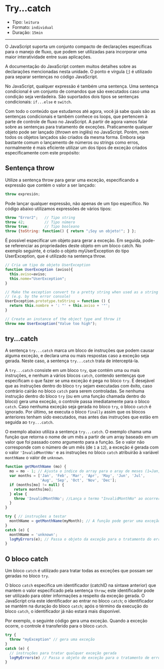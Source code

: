 # Try...catch

* Tipo: `leitura`
* Formato: `individual`
* Duração: `15min`

***

O JavaScript suporta um conjunto compacto de declarações específicas para o manejo de fluxo, que podem ser utilizadas para incorporar uma maior interatividade entre suas aplicações.

A documentação do JavaScript contem muitos detalhes sobre as declarações mencionadas nesta unidade. O ponto e vírgula (;) é utilizado para separar sentenças no código JavaScript.

No JavaScript, qualquer expressão é também uma sentença. Uma sentença condicional é um conjunto de comandos que são executados caso uma condição seja verdadeira. São suportados dois tipos se sentenças condicionais: `if...else` e `switch`.

Com todo o conteúdo que estudamos até agora, você já sabe quais são as sentenças condicionais e também conhece os loops, que pertencem à parte de controle de fluxo no JavaScript. A partir de agora vamos falar sobre as sentenças para tratamento de exceções. Praticamente qualquer objeto pode ser lançado (_thrown_ em inglês) no JavaScript. Porém, nem todos os objetos lançados são criados da mesma forma. Embora seja bastante comum o lançamento de números ou strings como erros, normalmente é mais eficiente utilizar um dos tipos de exceção criados especificamente com este propósito:


## Sentença throw

Utilize a sentença throw para gerar uma exceção, especificando a expressão que contém o valor a ser lançado:


```js
throw expresión;
```

Pode lançar qualquer expressão, não apenas de um tipo específico. No código abaixo utilizamos expressões de vários tipos:


```js
throw "Error2";   // Tipo string
throw 42;         // Tipo número
throw true;       // Tipo booleano
throw {toString: function() { return "¡Soy un objeto!"; } };
```

É possível especificar um objeto para gerar a exceção. Em seguida, pode-se referenciar as propriedades deste objeto em um bloco catch. No exemplo seguinte, é criado o objeto myUserException do tipo UserException, que é utilizado na sentença throw.


```js
// Cria um tipo de objeto UserException
function UserException (aviso){
  this.aviso=aviso;
  this.nome="UserException";
}

// Make the exception convert to a pretty string when used as a string
// (e.g. by the error console)
UserException.prototype.toString = function () {
  return this.nombre + ': "' + this.aviso + '"';
}

// Create an instance of the object type and throw it
throw new UserException("Value too high");
```

## try...catch

A sentença `try...catch` marca um bloco de instruções que podem causar alguma exceção, e declara uma ou mais respostas caso a exceção seja gerada. Neste caso, a sentença `try...catch` trata de interceptá-la.

A `try...catch` consiste em um bloco `try`, que contém uma ou mais instruções, e nenhum a vários blocos `catch`, contendo sentenças que especificam o que fazer se uma exceção é pega no bloco `try`. É desejável que as instruções dentro do bloco `try` sejam executadas com êxito, caso contrário cairão no bloco `catch` para serem controladas. Se nenhuma instrução dentro do bloco `try` (ou em uma função chamada dentro do bloco) gera uma exceção, o controle passa imediatamente para o bloco `catch`. Caso nenhuma exceção seja gerada no bloco `try`, o bloco `catch` é ignorado. Por último, se executa o bloco `finally` assim que os blocos anteriores tenham sido executados, mas antes das instruções que estão em seguida ao `try...catch`.

O exemplo abaixo utiliza a sentença `try...catch`. O exemplo chama uma função que retorna o nome de um mês a partir de um array baseado em um valor que foi passado como argumento para a função. Se o valor não corresponde com o número de um mês (de `1` a `12`), a exceção é gerada com o valor `'InvalidMonthNo'` e as instruções no bloco `catch` atribuirão à variável `monthName` o valor de `unknown`.


```js
function getMonthName (mo) {
  mo = mo - 1; // Ajusta o índice do array para o aray de meses (1=Jan, 12=Dec)
  var months = ['Jan', 'Feb', 'Mar', 'Apr', 'May', 'Jun', 'Jul',
                'Aug', 'Sep', 'Oct', 'Nov', 'Dec'];
  if (months[mo] != null) {
    return months[mo];
  } else {
    throw 'InvalidMonthNo'; //Lança o termo "InvalidMonthNo" ao ocorrer uma exceção
  }
}

try { // instruções a testar
  monthName = getMonthName(myMonth); // A função pode gerar uma exceção
}
catch (e) {
  monthName = 'unknown';
  logMyErrors(e); // Passa o objeto da exceção para o tratamento do erro
}
```

## O bloco catch

Um bloco `catch` é utilizado para tratar todas as exceções que possam ser geradas no bloco `try`.

O bloco `catch` especifica um identificador (catchID na sintaxe anterior) que mantem o valor especificado pela sentença `throw`; este identificador pode ser utilizado para obter informações a respeito da exceção gerada. O JavaScript cria este identificador ao entrar no bloco `catch`; o identificador se mantém na duração do bloco `catch`; após o término da execução do bloco `catch`, o identificador já não estará mais disponível.

Por exemplo, o seguinte código gera uma exceção. Quando a exceção ocorre, o controle é transferido para o bloco `catch`.

```js
try {
  throw "myException" // gera uma exceção
}
catch (e) {
  // instruções para tratar qualquer exceção gerada
  logMyErrors(e) // Passa o objeto de exceção para o tratamento de erros
}
```
